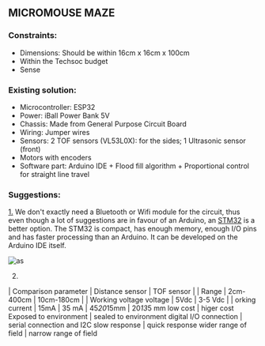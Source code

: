 ## MICROMOUSE MAZE
### Constraints:
* Dimensions: Should be within 16cm x 16cm x 100cm 
* Within the Techsoc budget
* Sense

### Existing solution:
* Microcontroller: ESP32
* Power: iBall Power Bank 5V
* Chassis: Made from General Purpose Circuit Board
* Wiring: Jumper wires
* Sensors: 2 TOF sensors (VL53L0X): for the sides; 1 Ultrasonic sensor (front)
* Motors with encoders
* Software part: Arduino IDE + Flood fill algorithm + Proportional control for straight line travel

### Suggestions:
[1.](https://miro.medium.com/max/2000/1*bFJAh4ErlEx7rPRMg96Tpw.png) We don't exactly need a Bluetooth or Wifi module for the circuit, thus even though a lot of suggestions are in favour of an Arduino, an [STM32](https://www.electronicscomp.com/stm32f103c8t6-minimum-system-board-stm32-arm-module-india) is a better option. The STM32 is compact, has enough memory, enough I/O pins and has faster processing than an Arduino. It can be developed on the Arduino IDE itself.

![as](https://miro.medium.com/max/2000/1*bFJAh4ErlEx7rPRMg96Tpw.png)


2.
| Comparison parameter | Distance sensor | TOF sensor |
| Range | 2cm-400cm | 10cm-180cm |
| Working voltage voltage | 5Vdc | 3-5 Vdc |
| orking current | 15mA | 35 mA |
45*20*15mm | 20*13*5 mm
low cost | higer cost
Exposed to environment | sealed to environment
digital I/O connection | serial connection and I2C 
slow response | quick response
wider range of field | narrow range of field



